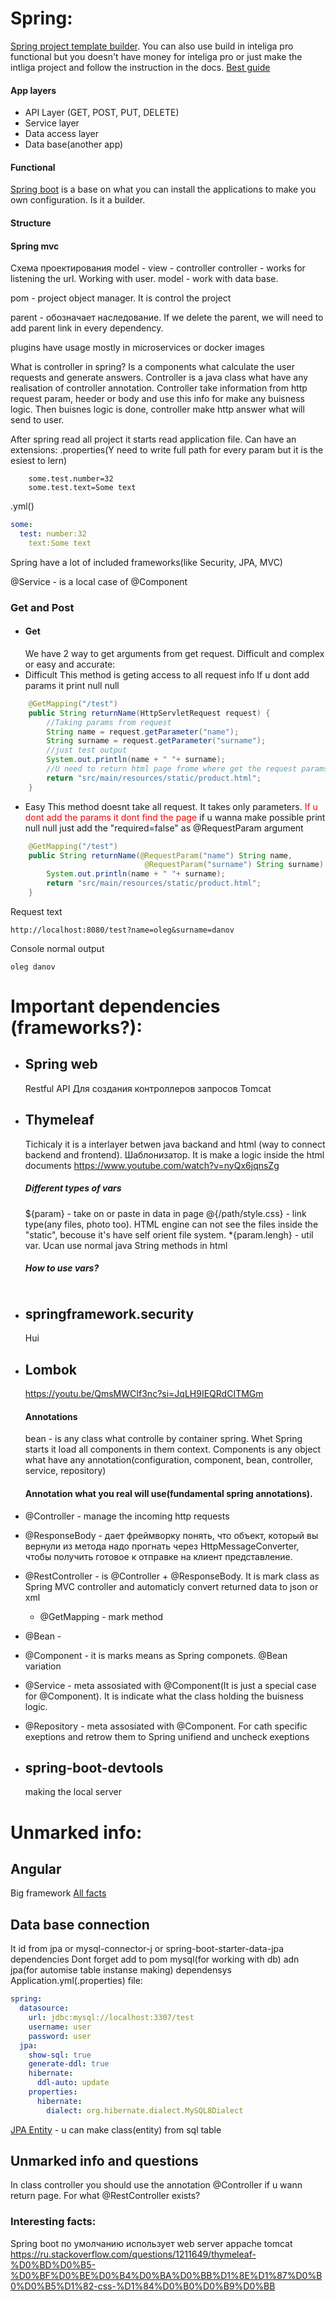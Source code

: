 # Spring:

[Spring project template builder](https://start.spring.io/). You can also use build in inteliga pro functional but you doesn't have money for inteliga pro or just make the intliga project and follow the instruction in the docs.
[Best guide](https://www.youtube.com/watch?v=fL5NDw0rDOI)

#### App layers

- API Layer (GET, POST, PUT, DELETE)
- Serviсe layer
- Data access layer
- Data base(another app)

#### Functional

[Spring boot](https://spring.io/projects/spring-boot/) is a base on what you can install the applications to make you own configuration. Is it a builder.

#### Structure

#### Spring mvc

Схема проектирования
model - view - controller
controller - works for listening the url. Working with user.
model - work with data base.

pom - project object manager. It is control the project

parent - обозначает наследование. If we delete the parent, we will need to add parent link in every dependency.

plugins have usage mostly in microservices or docker images

What is controller in spring? Is a components what calculate the user requests and generate answers. Controller is a java class what have any realisation of controller annotation. Controller take information from http request param, heeder or body and use this info for make any buisness logic. Then buisnes logic is done, controller make http answer what will send to user.

After spring read all project it starts read application file. Can have an extensions:
.properties(Y need to write full path for every param but it is the esiest to lern)

```properties
    some.test.number=32
    some.test.text=Some text
```

.yml()

```yml
some:
  test: number:32
    text:Some text
```

Spring have a lot of included frameworks(like Security, JPA, MVC)

@Service - is a local case of @Component

### Get and Post

- #### Get
  We have 2 way to get arguments from get request. Difficult and complex or easy and accurate:
- Difficult
  This method is geting access to all request info
  If u dont add params it print null null

```java
    @GetMapping("/test")
    public String returnName(HttpServletRequest request) {
        //Taking params from request
        String name = request.getParameter("name");
        String surname = request.getParameter("surname");
        //just test output
        System.out.println(name + " "+ surname);
        //U need to return html page frome where get the request params
        return "src/main/resources/static/product.html";
    }
```

- Easy
  This method doesnt take all request. It takes only parameters.
  <text style="color: rgba(255, 0, 0, 1);">If u dont add the params it dont find the page</text>
  if u wanna make possible print null null just add the "required=false" as @RequestParam argument

```java
    @GetMapping("/test")
    public String returnName(@RequestParam("name") String name,
                              @RequestParam("surname") String surname) {
        System.out.println(name + " "+ surname);
        return "src/main/resources/static/product.html";
    }
```

Request text

```URL
http://localhost:8080/test?name=oleg&surname=danov
```

Console normal output

```
oleg danov
```

# Important dependencies (frameworks?):

- ## Spring web

  Restful API
  Для создания контроллеров запросов
  Tomcat

- ## Thymeleaf

  Tichicaly it is a interlayer betwen java backand and html (way to connect backend and frontend). Шаблонизатор.
  It is make a logic inside the html documents
  https://www.youtube.com/watch?v=nyQx6jqnsZg

  ##### Different types of vars

  ${param} - take on or paste in data in page
  @{/path/style.css} - link type(any files, photo too). HTML engine can not see the files inside the "static", becouse it's have self orient file system.
  \*{param.lengh} - util var. Ucan use normal java String methods in html

  ##### How to use vars?

  ```html

  ```

- ## springframework.security

  Hui

- ## Lombok

  https://youtu.be/QmsMWCIf3nc?si=JqLH9IEQRdCITMGm

  #### Annotations

  bean - is any class what controlle by container spring.
  Whet Spring starts it load all components in them context.
  Components is any object what have any annotation(configuration, component, bean, controller, service, repository)

  #### Annotation what you real will use(fundamental spring annotations).

- @Controller - manage the incoming http requests
- @ResponseBody - дает фреймворку понять, что объект, который вы вернули из метода надо прогнать через HttpMessageConverter, чтобы получить готовое к отправке на клиент представление.
- @RestController - is @Controller + @ResponseBody. It is mark class as Spring MVC controller and automaticly convert returned data to json or xml
  - @GetMapping - mark method
- @Bean -
- @Component - it is marks means as Spring componets. @Bean variation
- @Service - meta assosiated with @Component(It is just a special case for @Component). It is indicate what the class holding the buisness logic.
- @Repository - meta assosiated with @Component. For cath specific exeptions and retrow them to Spring unifiend and uncheck exeptions

* ## spring-boot-devtools
  making the local server

# Unmarked info:

## Angular

Big framework
[All facts](https://habr.com/ru/companies/otus/articles/746076/)

## Data base connection

It id from jpa or mysql-connector-j or spring-boot-starter-data-jpa dependencies
Dont forget add to pom mysql(for working with db) adn jpa(for automise table instanse making) dependensys
Application.yml(.properties) file:

```yml
spring:
  datasource:
    url: jdbc:mysql://localhost:3307/test
    username: user
    password: user
  jpa:
    show-sql: true
    generate-ddl: true
    hibernate:
      ddl-auto: update
    properties:
      hibernate:
        dialect: org.hibernate.dialect.MySQL8Dialect
```

[JPA Entity](https://www.youtube.com/watch?v=_mDKqZO9FzI) - u can make class(entity) from sql table

## Unmarked info and questions

In class controller you should use the annotation @Controller if u wann return page. For what @RestController exists?

### Interesting facts:

Spring boot по умолчанию использует web server appache tomcat
https://ru.stackoverflow.com/questions/1211649/thymeleaf-%D0%BD%D0%B5-%D0%BF%D0%BE%D0%B4%D0%BA%D0%BB%D1%8E%D1%87%D0%B0%D0%B5%D1%82-css-%D1%84%D0%B0%D0%B9%D0%BB
